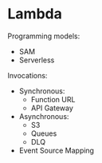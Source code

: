 # Lambda

Programming models:
- SAM
- Serverless

Invocations:
- Synchronous: 
    - Function URL
    - API Gateway
- Asynchronous:
    - S3
    - Queues
    - DLQ
- Event Source Mapping